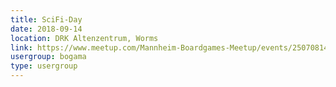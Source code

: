 ```yaml
---
title: SciFi-Day
date: 2018-09-14
location: DRK Altenzentrum, Worms
link: https://www.meetup.com/Mannheim-Boardgames-Meetup/events/250708140/
usergroup: bogama
type: usergroup
---
```

